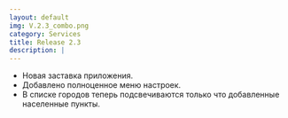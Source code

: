 ```yaml
---
layout: default
img: V.2.3_combo.png
category: Services
title: Release 2.3
description: |
---
```

- Новая заставка приложения.
- Добавлено полноценное меню настроек.
- В списке городов теперь подсвечиваются только что добавленные населенные пункты.
